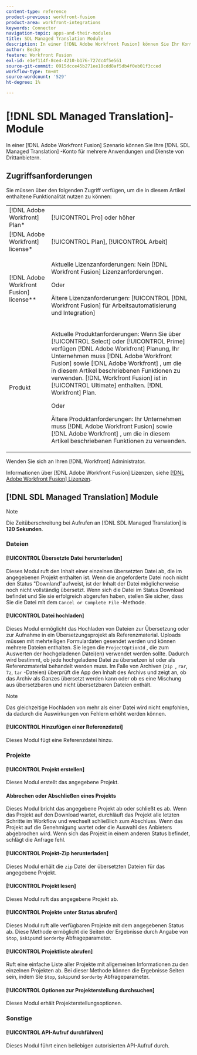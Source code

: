 ```yaml
---
content-type: reference
product-previous: workfront-fusion
product-area: workfront-integrations
keywords: Connector
navigation-topic: apps-and-their-modules
title: SDL Managed Translation Module
description: In einer [!DNL Adobe Workfront Fusion] können Sie Ihr Konto für die von SDL verwaltete Übersetzung mit mehreren Anwendungen und Diensten von Drittanbietern verbinden.
author: Becky
feature: Workfront Fusion
exl-id: e1ef114f-8ce4-4210-b176-727dc4f5e561
source-git-commit: 0915dcce45b271ee18cdd8af5db4f0eb01f3cced
workflow-type: tm+mt
source-wordcount: '529'
ht-degree: 1%

---
```


# [!DNL SDL Managed Translation]-Module

In einer [!DNL Adobe Workfront Fusion] Szenario können Sie Ihre [!DNL SDL Managed Translation] -Konto für mehrere Anwendungen und Dienste von Drittanbietern.

## Zugriffsanforderungen

Sie müssen über den folgenden Zugriff verfügen, um die in diesem Artikel enthaltene Funktionalität nutzen zu können:

<table style="table-layout:auto"> 
 <col> 
 <col> 
 <tbody> 
  <tr> 
   <td role="rowheader">[!DNL Adobe Workfront] Plan*</td>
  <td> <p>[!UICONTROL Pro] oder höher</p> </td>
  </tr> 
  <tr data-mc-conditions=""> 
   <td role="rowheader">[!DNL Adobe Workfront] license*</td>
   <td> <p>[!UICONTROL Plan], [!UICONTROL Arbeit]</p> </td> 
  </tr> 
  <tr> 
   <td role="rowheader">[!DNL Adobe Workfront Fusion] license**</td> 
   <td>
   <p>Aktuelle Lizenzanforderungen: Nein [!DNL Workfront Fusion] Lizenzanforderungen.</p>
   <p>Oder</p>
   <p>Ältere Lizenzanforderungen: [!UICONTROL [!DNL Workfront Fusion] für Arbeitsautomatisierung und Integration] </p>
   </td> 
  </tr> 
  <tr> 
   <td role="rowheader">Produkt</td> 
   <td>
   <p>Aktuelle Produktanforderungen: Wenn Sie über [!UICONTROL Select] oder [!UICONTROL Prime] verfügen [!DNL Adobe Workfront] Planung, Ihr Unternehmen muss [!DNL Adobe Workfront Fusion] sowie [!DNL Adobe Workfront] , um die in diesem Artikel beschriebenen Funktionen zu verwenden. [!DNL Workfront Fusion] ist in [!UICONTROL Ultimate] enthalten. [!DNL Workfront] Plan.</p>
   <p>Oder</p>
   <p>Ältere Produktanforderungen: Ihr Unternehmen muss [!DNL Adobe Workfront Fusion] sowie [!DNL Adobe Workfront] , um die in diesem Artikel beschriebenen Funktionen zu verwenden.</p>
   </td> 
  </tr> 
 </tbody> 
</table>

Wenden Sie sich an Ihren [!DNL Workfront] Administrator.

Informationen über [!DNL Adobe Workfront Fusion] Lizenzen, siehe [[!DNL Adobe Workfront Fusion] Lizenzen](../../workfront-fusion/get-started/license-automation-vs-integration.md).

## [!DNL SDL Managed Translation] Module

>[!NOTE]
>
>Die Zeitüberschreitung bei Aufrufen an [!DNL SDL Managed Translation] is **120 Sekunden**.

### Dateien

#### [!UICONTROL Übersetzte Datei herunterladen]

Dieses Modul ruft den Inhalt einer einzelnen übersetzten Datei ab, die im angegebenen Projekt enthalten ist. Wenn die angeforderte Datei noch nicht den Status &quot;Downland&quot;aufweist, ist der Inhalt der Datei möglicherweise noch nicht vollständig übersetzt. Wenn sich die Datei im Status Download befindet und Sie sie erfolgreich abgerufen haben, stellen Sie sicher, dass Sie die Datei mit dem `Cancel or Complete File` -Methode.

#### [!UICONTROL Datei hochladen]

Dieses Modul ermöglicht das Hochladen von Dateien zur Übersetzung oder zur Aufnahme in ein Übersetzungsprojekt als Referenzmaterial. Uploads müssen mit mehrteiligen Formulardaten gesendet werden und können mehrere Dateien enthalten. Sie legen die `ProjectOptionId` , die zum Auswerten der hochgeladenen Datei(en) verwendet werden sollte. Dadurch wird bestimmt, ob jede hochgeladene Datei zu übersetzen ist oder als Referenzmaterial behandelt werden muss. Im Falle von Archiven (`zip `, `rar`, `7z`, `tar` -Dateien) überprüft die App den Inhalt des Archivs und zeigt an, ob das Archiv als Ganzes übersetzt werden kann oder ob es eine Mischung aus übersetzbaren und nicht übersetzbaren Dateien enthält.

>[!NOTE]
>
>Das gleichzeitige Hochladen von mehr als einer Datei wird nicht empfohlen, da dadurch die Auswirkungen von Fehlern erhöht werden können.

#### [!UICONTROL Hinzufügen einer Referenzdatei]

Dieses Modul fügt eine Referenzdatei hinzu.

### Projekte

#### [!UICONTROL Projekt erstellen]

Dieses Modul erstellt das angegebene Projekt.

#### Abbrechen oder Abschließen eines Projekts

Dieses Modul bricht das angegebene Projekt ab oder schließt es ab. Wenn das Projekt auf den Download wartet, durchläuft das Projekt alle letzten Schritte im Workflow und wechselt schließlich zum Abschluss. Wenn das Projekt auf die Genehmigung wartet oder die Auswahl des Anbieters abgebrochen wird. Wenn sich das Projekt in einem anderen Status befindet, schlägt die Anfrage fehl.

#### [!UICONTROL Projekt-Zip herunterladen]

Dieses Modul erhält die `zip` Datei der übersetzten Dateien für das angegebene Projekt.

#### [!UICONTROL Projekt lesen]

Dieses Modul ruft das angegebene Projekt ab.

#### [!UICONTROL Projekte unter Status abrufen]

Dieses Modul ruft alle verfügbaren Projekte mit dem angegebenen Status ab. Diese Methode ermöglicht die Seiten der Ergebnisse durch Angabe von `$top`, `$skip`und `$orderby` Abfrageparameter.

#### [!UICONTROL Projektliste abrufen]

Ruft eine einfache Liste aller Projekte mit allgemeinen Informationen zu den einzelnen Projekten ab. Bei dieser Methode können die Ergebnisse Seiten sein, indem Sie `$top`, `$skip`und `$orderby` Abfrageparameter.

#### [!UICONTROL Optionen zur Projekterstellung durchsuchen]

Dieses Modul erhält Projekterstellungsoptionen.

### Sonstige

#### [!UICONTROL API-Aufruf durchführen]

Dieses Modul führt einen beliebigen autorisierten API-Aufruf durch.
